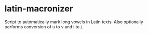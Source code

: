 # latin-macronizer
Script to automatically mark long vowels in Latin texts. Also optionally performs conversion of u to v and i to j.
